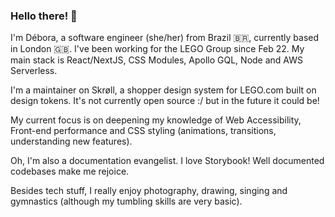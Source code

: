 ### Hello there! 🤩

I'm Débora, a software engineer (she/her) from Brazil 🇧🇷, currently based in London 🇬🇧. 
I've been working for the LEGO Group since Feb 22. My main stack is React/NextJS, CSS Modules, Apollo GQL, Node and AWS Serverless.

I'm a maintainer on Skrøll, a shopper design system for LEGO.com built on design tokens. It's not currently open source :/ but in the future it could be!

My current focus is on deepening my knowledge of Web Accessibility, Front-end performance and CSS styling (animations, transitions, understanding new features).

Oh, I'm also a documentation evangelist. I love Storybook! Well documented codebases make me rejoice.

Besides tech stuff, I really enjoy photography, drawing, singing and gymnastics (although my tumbling skills are very basic).
<!--
**deboraornellas/deboraornellas** is a ✨ _special_ ✨ repository because its `README.md` (this file) appears on your GitHub profile.

Here are some ideas to get you started:

- 🔭 I’m currently working on ...
- 🌱 I’m currently learning ...
- 👯 I’m looking to collaborate on ...
- 🤔 I’m looking for help with ...
- 💬 Ask me about ...
- 📫 How to reach me: ...
- 😄 Pronouns: ...
- ⚡ Fun fact: ...
-->
